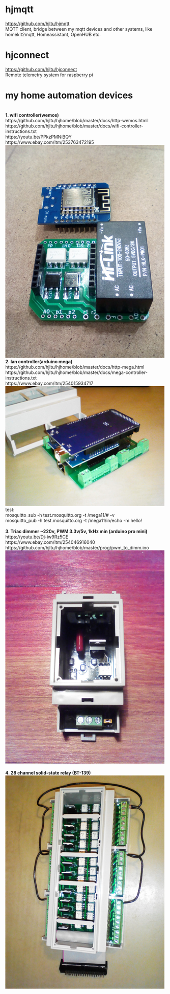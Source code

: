 # hjmqtt
https://github.com/hjltu/hjmqtt
<br> MQTT client, bridge between my mqtt devices and other systems, like homekit2mqtt, Homeassistant, OpenHUB etc.

# hjconnect
https://github.com/hjltu/hjconnect
<br> Remote telemetry system  for raspberry pi

# my home automation devices
<br>
<b>1. wifi controller(wemos)</b>
<br>https://github.com/hjltu/hjhome/blob/master/docs/http-wemos.html
<br>https://github.com/hjltu/hjhome/blob/master/docs/wifi-controller-instructions.txt
<br>https://youtu.be/PPkzPMNiBQY
<br>https://www.ebay.com/itm/253763472195
<br><img src="img/wemos.jpg" width="500">
<br>
<b>2. lan controller(arduino mega)</b>
<br>https://github.com/hjltu/hjhome/blob/master/docs/http-mega.html
<br>https://github.com/hjltu/hjhome/blob/master/docs/mega-controller-instructions.txt
<br>https://www.ebay.com/itm/254015934717
<br><img src="img/mega.jpg" width="500">
test: 
<br>mosquitto_sub -h test.mosquitto.org -t /mega11/# -v
<br>mosquitto_pub -h test.mosquitto.org -t /mega11/in/echo -m hello!
<br>
<br><b>3. Triac dimmer ~220v, PWM 3.3v/5v, 1kHz min (arduino pro mini)</b>
<br>https://youtu.be/Dj-iw9Rz5CE
<br>https://www.ebay.com/itm/254046916040
<br>https://github.com/hjltu/hjhome/blob/master/prog/pwm_to_dimm.ino
<br><img src="img/pwm-dimmer.jpg" width="500">
<br><br>
<b>4. 28 channel solid-state relay (BT-139)</b>
<br><img src="img/28-channel.jpg" width="500">
